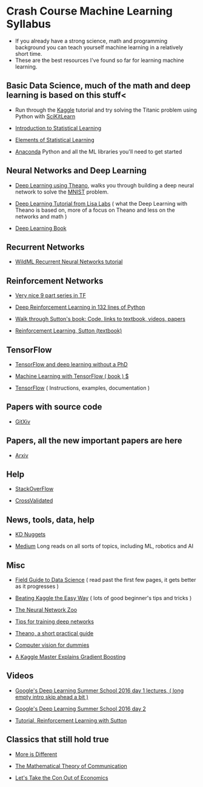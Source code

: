 



# Crash Course Machine Learning Syllabus


- If you already have a strong science, math and programming background you can teach yourself machine learning in a relatively short time.
- These are the best resources I've found so far for learning machine learning.

## Basic Data Science, much of the math and deep learning is based on this stuff<

- Run through the <a href="https://www.kaggle.com">Kaggle</a> tutorial and try solving the Titanic problem using Python with <a href="http://scikit-learn.org/stable/">SciKitLearn</a>

- <a href="http://www-bcf.usc.edu/~gareth/ISL/">Introduction to Statistical Learning</a>

- <a href="http://statweb.stanford.edu/~tibs/ElemStatLearn/">Elements of Statistical Learning</a>

- <a href="https://www.continuum.io/downloads">Anaconda</a> Python and all the ML libraries you'll need to get started


## Neural Networks and Deep Learning

- <a href="http://neuralnetworksanddeeplearning.com">Deep Learning using Theano</a>, walks you through building a deep neural network to solve the <a href="http://yann.lecun.com/exdb/mnist/">MNIST</a> problem. 

- <a href="http://deeplearning.net/tutorial/deeplearning.pdf">Deep Learning Tutorial from Lisa Labs</a> ( what the Deep Learning with Theano is based on, more of a focus on Theano and less on the networks and math )

- <a href="http://www.deeplearningbook.org/">Deep Learning Book</a>


## Recurrent Networks

- <a href="http://www.wildml.com/2015/09/recurrent-neural-networks-tutorial-part-1-introduction-to-rnns/">WildML Recurrent Neural Networks tutorial</a>


## Reinforcement Networks
- <a href="https://medium.com/emergent-future/simple-reinforcement-learning-with-tensorflow-part-0-q-learning-with-tables-and-neural-networks-d195264329d0">Very nice 9 part series in TF</a>

- <a href="http://karpathy.github.io/2016/05/31/rl/">Deep Reinforcement Learning in 132 lines of Python</a>

- <a href="https://github.com/dennybritz/reinforcement-learning">Walk through Sutton's book: Code, links to textbook, videos, papers</a>

- <a href="http://ufal.mff.cuni.cz/~straka/courses/npfl114/2016/sutton-bookdraft2016sep.pdf">Reinforcement Learning, Sutton (textbook)</a>



## TensorFlow

- <a href="https://codelabs.developers.google.com/codelabs/cloud-tensorflow-mnist/#0">TensorFlow and deep learning without a PhD</a>

- <a href="https://www.manning.com/books/machine-learning-with-tensorflow">Machine Learning with TensorFlow ( book ) $</a>

- <a href="https://tensorflow.org">TensorFlow</a> ( Instructions, examples, documentation )



## Papers with source code

- <a href="http://www.gitxiv.com">GitXiv</a>



## Papers, all the new important papers are here

- <a href="https://arxiv.org/">Arxiv</a>


## Help

- <a href="http://stackoverflow.com">StackOverFlow</a>

- <a href="http://stats.stackexchange.com">CrossValidated</a>


## News, tools, data, help

- <a href="http://www.kdnuggets.com">KD Nuggets</a>

- <a href="https://medium.com">Medium</a> Long reads on all sorts of topics, including ML, robotics and AI



## Misc

- <a href="http://www.boozallen.com/content/dam/boozallen/documents/2015/12/2015-FIeld-Guide-To-Data-Science.pdf">Field Guide to Data Science</a> ( read past the first few pages, it gets better as it progresses )

- <a href="https://www.ke.tu-darmstadt.de/lehre/arbeiten/studien/2015/Dong_Ying.pdf">Beating Kaggle the Easy Way</a> ( lots of good beginner's tips and tricks )

- <a href="http://www.asimovinstitute.org/neural-network-zoo/">The Neural Network Zoo</a>

- <a href="http://lamda.nju.edu.cn/weixs/project/CNNTricks/CNNTricks.html">Tips for training deep networks </a>

- <a href="http://folinoid.com/show/theano/">Theano, a short practical guide</a>

- <a href="http://www.visiondummy.com/">Computer vision for dummies</a>

- <a href="http://blog.kaggle.com/2017/01/23/a-kaggle-master-explains-gradient-boosting/">A Kaggle Master Explains Gradient Boosting</a>


## Videos

- <a href="https://www.youtube.com/watch?v=eyovmAtoUx0">Google's Deep Learning Summer School 2016 day 1 lectures, ( long empty intro skip ahead a bit )</a>

- <a href="https://www.youtube.com/watch?v=9dXiAecyJrY">Google's Deep Learning Summer School 2016 day 2</a>

- <a href="https://www.youtube.com/watch?v=ggqnxyjaKe4">Tutorial, Reinforcement Learning with Sutton</a>


## Classics that still hold true

- <a href="http://www.pha.jhu.edu/courses/171_405/MoreIsDifferent.pdf">More is Different</a>

- <a href="http://worrydream.com/refs/Shannon%20-%20A%20Mathematical%20Theory%20of%20Communication.pdf">The Mathematical Theory of Communication</a>

- <a href="http://www.econ.ucla.edu/workingpapers/wp239.pdf">Let's Take the Con Out of Economics</a>

